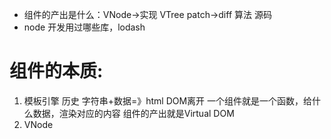 - 组件的产出是什么：VNode->实现 VTree patch->diff 算法   源码
- node 开发用过哪些库，lodash
# 组件的本质:
1. 模板引擎 历史  字符串+数据=》html DOM离开
一个组件就是一个函数，给什么数据，渲染对应的内容
组件的产出就是Virtual DOM
2. VNode 